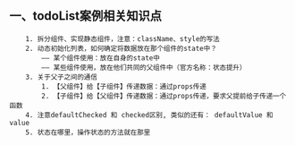 ## 一、todoList案例相关知识点
        1. 拆分组件、实现静态组件，注意：className、style的写法
        2. 动态初始化列表，如何确定将数据放在那个组件的state中？
            —— 某个组件使用：放在自身的state中
            —— 某些组件使用，放在他们共同的父组件中（官方名称：状态提升）
        3. 关于父子之间的通信
            1. 【父组件】给【子组件】传递数据：通过props传递
            2. 【子组件】给【父组件】传递数据：通过props传递，要求父提前给子传递一个函数
        4. 注意defaultChecked 和 checked区别, 类似的还有： defaultValue 和 value
        5. 状态在哪里，操作状态的方法就在那里
